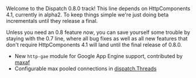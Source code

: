 Welcome to the Dispatch 0.8.0 track! This line depends on HttpComponents 4.1, currently in alpha2. To keep things simple we're just doing beta incrementals until they release a final.

Unless you need an 0.8 feature *now*, you can save yourself some trouble by staying with the 0.7 line, where all bug fixes as well as all new features that don't require HttpComponents 4.1 will land until the final release of 0.8.0.

* New `http-gae` module for Google App Engine support, contributed by [maxaf][maxaf]
* Configurable max pooled connections in [dispatch.Threads][threads]

[maxaf]: http://github.com/maxaf
[threads]: http://sourced.implicit.ly/net.databinder/dispatch-http/0.8.0.Beta1/Threads.scala.html#6804
